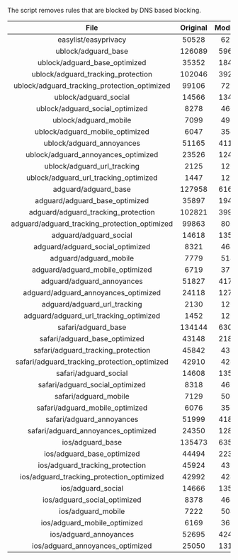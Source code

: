 The script removes rules that are blocked by DNS based blocking.


| File | Original | Modified |
|:----:|:-----:|:-----:|
| easylist/easyprivacy | 50528 | 6228 |
| ublock/adguard_base | 126089 | 59657 |
| ublock/adguard_base_optimized | 35352 | 18434 |
| ublock/adguard_tracking_protection | 102046 | 39257 |
| ublock/adguard_tracking_protection_optimized | 99106 | 7295 |
| ublock/adguard_social | 14566 | 13492 |
| ublock/adguard_social_optimized | 8278 | 4603 |
| ublock/adguard_mobile | 7099 | 4965 |
| ublock/adguard_mobile_optimized | 6047 | 3549 |
| ublock/adguard_annoyances | 51165 | 41128 |
| ublock/adguard_annoyances_optimized | 23526 | 12428 |
| ublock/adguard_url_tracking | 2125 | 1262 |
| ublock/adguard_url_tracking_optimized | 1447 | 1259 |
| adguard/adguard_base | 127958 | 61626 |
| adguard/adguard_base_optimized | 35897 | 19441 |
| adguard/adguard_tracking_protection | 102821 | 39975 |
| adguard/adguard_tracking_protection_optimized | 99863 | 8000 |
| adguard/adguard_social | 14618 | 13551 |
| adguard/adguard_social_optimized | 8321 | 4646 |
| adguard/adguard_mobile | 7779 | 5142 |
| adguard/adguard_mobile_optimized | 6719 | 3719 |
| adguard/adguard_annoyances | 51827 | 41729 |
| adguard/adguard_annoyances_optimized | 24118 | 12744 |
| adguard/adguard_url_tracking | 2130 | 1268 |
| adguard/adguard_url_tracking_optimized | 1452 | 1265 |
| safari/adguard_base | 134144 | 63065 |
| safari/adguard_base_optimized | 43148 | 21871 |
| safari/adguard_tracking_protection | 45842 | 4387 |
| safari/adguard_tracking_protection_optimized | 42910 | 4241 |
| safari/adguard_social | 14608 | 13535 |
| safari/adguard_social_optimized | 8318 | 4633 |
| safari/adguard_mobile | 7129 | 5002 |
| safari/adguard_mobile_optimized | 6076 | 3580 |
| safari/adguard_annoyances | 51999 | 41823 |
| safari/adguard_annoyances_optimized | 24350 | 12816 |
| ios/adguard_base | 135473 | 63583 |
| ios/adguard_base_optimized | 44494 | 22387 |
| ios/adguard_tracking_protection | 45924 | 4394 |
| ios/adguard_tracking_protection_optimized | 42992 | 4248 |
| ios/adguard_social | 14666 | 13566 |
| ios/adguard_social_optimized | 8378 | 4647 |
| ios/adguard_mobile | 7222 | 5043 |
| ios/adguard_mobile_optimized | 6169 | 3618 |
| ios/adguard_annoyances | 52695 | 42411 |
| ios/adguard_annoyances_optimized | 25050 | 13108 |